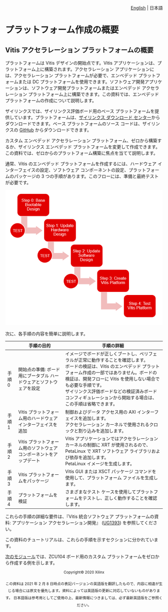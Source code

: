 <p align="right"><a href="../../README.md">English</a> | <a>日本語</a></p>

# プラットフォーム作成の概要

## Vitis アクセラレーション プラットフォームの概要

プラットフォームは Vitis デザインの開始点です。Vitis アプリケーションは、プラットフォーム上に構築されます。アクセラレーション アプリケーションには、アクセラレーション プラットフォームが必要で、エンベデッド プラットフォームまたは DC プラットフォームを使用できます。ソフトウェア開発アプリケーションは、ソフトウェア開発プラットフォームまたはエンベデッド アクセラレーション プラットフォーム上に構築できます。この資料では、エンベデッド プラットフォームの作成について説明します。

ザイリンクスでは、ザイリンクス評価ボード用のベース プラットフォームを提供しています。プラットフォームは、[ザイリンクス ダウンロード センター](https://japan.xilinx.com/support/download/index.html/content/xilinx/en/downloadNav/embedded-platforms.html)からダウンロードできます。ベース プラットフォームのソース コードは、ザイリンクスの [GitHub](https://github.com/Xilinx/Vitis_Embedded_Platform_Source) からダウンロードできます。

カスタム エンベデッド アクセラレーション プラットフォーム、ゼロから構築するか、ザイリンクス エンベデッド プラットフォームを変更して作成できます。この資料では、ゼロからのプラットフォーム構築に焦点を当てて説明します。

通常、Vitis のエンベデッド プラットフォームを作成するには、ハードウェア インターフェイスの設定、ソフトウェア コンポーネントの設定、プラットフォームのパッケージの 3 つの手順があります。このフローには、準備と最終テストが必要です。

![](./images/steps_overview.png)

次に、各手順の内容を簡単に説明します。

| | 手順の目的| 手順の詳細
|----------|----------|----------
| 手順 0| 開始点の準備: ボード用にブータブル ハードウェアとソフトウェアを設定| イメージでボードが正しくブートし、ペリフェラルが正常に動作することを確認します。<br />ボードの検証は、Vitis のエンベデッド プラットフォーム作成の一部ではありません。ボードの検証は、開発フローに Vitis を使用しない場合でも必要な手順です。<br />ザイリンクス評価ボードなどの検証済みボード コンフィギュレーションから開始する場合は、この手順は省略できます。
| 手順 1| Vitis プラットフォーム用のハードウェア インターフェイスを追加| 制御およびデータ アクセス用の AXI インターフェイスを追加します。<br />アクセラレーション カーネルで使用されるクロックと割り込みを追加します。
| 手順 2| Vitis プラットフォーム用のソフトウェア コンポーネントをアップデート| Vitis アプリケーションではアクセラレーション カーネルの制御に XRT が使用されるので、PetaLinux で XRT ソフトウェア ライブラリおよび依存を追加します。<br />PetaLinux イメージを生成します。
| 手順 3| Vitis プラットフォームをパッケージ| Vitis GUI または XSCT パッケージ コマンドを使用して、プラットフォーム ファイルを生成します。
| 手順 4| プラットフォームを検証| さまざまなテスト ケースを使用してプラットフォームをテストし、正しく動作することを確認します。

これらの手順の詳細な要件は、『Vitis 統合ソフトウェア プラットフォームの資料: アプリケーション アクセラレーション開発』 ([UG1393](https://japan.xilinx.com/html_docs/xilinx2020_1/vitis_doc/rjs1596051748503.html)) を参照してください。

この資料のチュートリアルは、これらの手順を示すセクションに分かれています。

[次のモジュール](../02-Edge-AI-ZCU104/README.md)では、ZCU104 ボード用のカスタム プラットフォームをゼロから作成する例を示します。

<p align="center"><sup>Copyright&copy; 2020 Xilinx</sup></p>
<p align="center"><sup>この資料は 2021 年 2 月 8 日時点の表記バージョンの英語版を翻訳したもので、内容に相違が生じる場合には原文を優先します。資料によっては英語版の更新に対応していないものがあります。
日本語版は参考用としてご使用の上、最新情報につきましては、必ず最新英語版をご参照ください。</sup></p>
